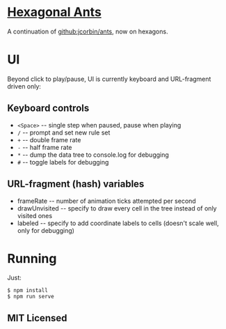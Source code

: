 # [Hexagonal Ants](//jcorbin.github.io/hexant)

A continuation of [github:jcorbin/ants](//github.com/jcorbin/ants), now on hexagons.

# UI

Beyond click to play/pause, UI is currently keyboard and URL-fragment driven
only:

## Keyboard controls

- `<Space>` -- single step when paused, pause when playing
- `/` -- prompt and set new rule set
- `+` -- double frame rate
- `-` -- half frame rate
- `*` -- dump the data tree to console.log for debugging
- `#` -- toggle labels for debugging

## URL-fragment (hash) variables

- frameRate -- number of animation ticks attempted per second
- drawUnvisited -- specify to draw every cell in the tree instead of only
  visited ones
- labeled -- specify to add coordinate labels to cells (doesn't scale well,
  only for debugging)

# Running

Just:
```
$ npm install
$ npm run serve
```

## MIT Licensed

